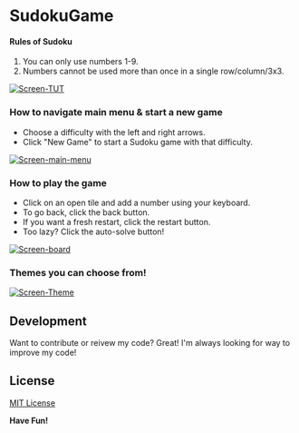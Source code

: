 # SudokuGame

#### Rules of Sudoku

1. You can only use numbers 1-9.
2. Numbers cannot be used more than once in a single row/column/3x3.

[![Screen-TUT](https://i.imgur.com/JHiedMf.png)]()

### How to navigate main menu & start a new game

- Choose a difficulty with the left and right arrows.
- Click "New Game" to start a Sudoku game with that difficulty.

[![Screen-main-menu](https://i.imgur.com/nRqmYI9.png)]()

### How to play the game

 - Click on an open tile and add a number using your keyboard.
 - To go back, click the back button.
 - If you want a fresh restart, click the restart button.
 - Too lazy? Click the auto-solve button!

[![Screen-board](https://i.imgur.com/UdDiO2X.png)]()

### Themes you can choose from!

[![Screen-Theme](https://i.imgur.com/AWLN63Z.png)]()


## Development

Want to contribute or reivew my code? Great! I'm always looking for way to improve my code!


## License

[MIT License](https://github.com/Tsu-HaoLiu/SudokuGame/blob/main/LICENSE)

**Have Fun!**

